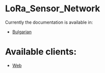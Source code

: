 # LoRa_Sensor_Network

Currently the documentation is available in:
- [Bulgarian](https://github.com/NikolaTotev/LoRa_Sensor_Network/blob/main/Documentation/LoRaNet_Documentation.pdf)
# Available clients:
- [Web](http://nikolatotev-001-site2.ctempurl.com/)
